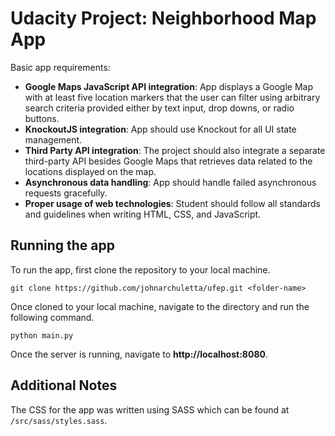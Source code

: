 # Udacity Project: Neighborhood Map App

Basic app requirements:

 - **Google Maps JavaScript API integration**:  App displays a Google Map with at least five location markers that the user can filter using arbitrary search criteria provided either by text input, drop downs, or radio buttons.
 - **KnockoutJS integration**: App should use Knockout for all UI state management.
 - **Third Party API integration**: The project should also integrate a separate third-party API besides Google Maps that retrieves data related to the locations displayed on the map.
 - **Asynchronous data handling**:  App should handle failed asynchronous requests gracefully.
 - **Proper usage of web technologies**: Student should follow all standards and guidelines when writing HTML, CSS, and JavaScript.

## Running the app

To run the app, first clone the repository to your local machine.

`git clone https://github.com/johnarchuletta/ufep.git <folder-name>`

Once cloned to your local machine, navigate to the directory and run the following command.

`python main.py`

Once the server is running, navigate to **http://localhost:8080**.

## Additional Notes


The CSS for the app was written using SASS which can be found at `/src/sass/styles.sass`.
